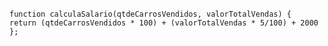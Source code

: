 ```function calculaSalario(qtdeCarrosVendidos, valorTotalVendas) { ```
``` return (qtdeCarrosVendidos * 100) + (valorTotalVendas * 5/100) + 2000```
```}; ```